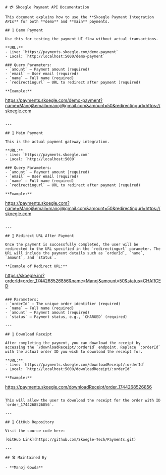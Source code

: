 ```# Skoegle Payment Integration
# 💳 Skoegle Payment API Documentation

This document explains how to use the **Skoegle Payment Integration APIs** for both **demo** and **main** payments.

## 🔹 Demo Payment

Use this for testing the payment UI flow without actual transactions.

**URL:**
- Live: `https://payments.skoegle.com/demo-payment`
- Local: `http://localhost:5000/demo-payment`

### Query Parameters:
- `amount` – Payment amount (required)
- `email` – User email (required)
- `name` – Full name (required)
- `redirectingurl` – URL to redirect after payment (required)

**Example:**

```
https://payments.skoegle.com/demo-payment?name=Manoj&email=manoj@gmail.com&amount=50&redirectingurl=https://skoegle.com
```

---

## 🔹 Main Payment

This is the actual payment gateway integration.

**URL:**
- Live: `https://payments.skoegle.com`
- Local: `http://localhost:5000`

### Query Parameters:
- `amount` – Payment amount (required)
- `email` – User email (required)
- `name` – Full name (required)
- `redirectingurl` – URL to redirect after payment (required)

**Example:**

```
https://payments.skoegle.com?name=Manoj&email=manoj@gmail.com&amount=50&redirectingurl=https://skoegle.com
```

---

## 🔹 Redirect URL After Payment

Once the payment is successfully completed, the user will be redirected to the URL specified in the `redirectingurl` parameter. The URL will include the payment details such as `orderId`, `name`, `amount`, and `status`.

**Example of Redirect URL:**

```
https://skoegle.in/?orderId=order_1744268526856&name=Manoj&amount=50&status=CHARGED
```

### Parameters:
- `orderId` – The unique order identifier (required)
- `name` – Full name (required)
- `amount` – Payment amount (required)
- `status` – Payment status, e.g., `CHARGED` (required)

---

## 🔹 Download Receipt

After completing the payment, you can download the receipt by accessing the `/downloadReceipt/:orderId` endpoint. Replace `:orderId` with the actual order ID you wish to download the receipt for.

**URL:**
- Live: `https://payments.skoegle.com/downloadReceipt/:orderId`
- Local: `http://localhost:5000/downloadReceipt/:orderId`

**Example:**

```
https://payments.skoegle.com/downloadReceipt/order_1744268526856
```

This will allow the user to download the receipt for the order with ID `order_1744268526856`.

---

## 🔗 GitHub Repository

Visit the source code here:

[GitHub Link](https://github.com/Skoegle-Tech/Payments.git)

---

## 🛠 Maintained By

- **Manoj Gowda**

